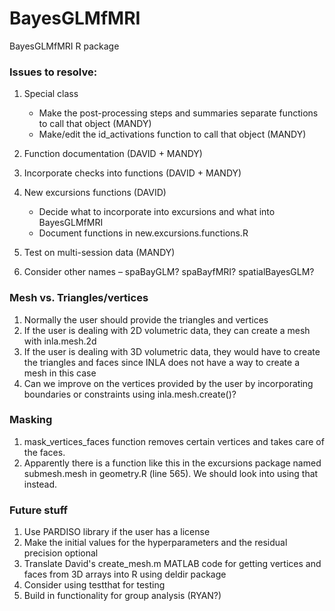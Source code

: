 # BayesGLMfMRI
BayesGLMfMRI R package 


### Issues to resolve:

1. Special class 
    * Make the post-processing steps and summaries separate functions to call that object (MANDY)
    * Make/edit the id_activations function to call that object (MANDY)

2. Function documentation (DAVID + MANDY)

3. Incorporate checks into functions (DAVID + MANDY)

4. New excursions functions (DAVID)
    * Decide what to incorporate into excursions and what into BayesGLMfMRI
    * Document functions in new.excursions.functions.R 
    
5. Test on multi-session data (MANDY)

6. Consider other names – spaBayGLM? spaBayfMRI? spatialBayesGLM?


### Mesh vs. Triangles/vertices

1. Normally the user should provide the triangles and vertices
2. If the user is dealing with 2D volumetric data, they can create a mesh with inla.mesh.2d
3. If the user is dealing with 3D volumetric data, they would have to create the triangles and faces since INLA does not have a way to create a mesh in this case
4. Can we improve on the vertices provided by the user by incorporating boundaries or constraints using inla.mesh.create()?


### Masking

1. mask_vertices_faces function removes certain vertices and takes care of the faces.
2. Apparently there is a function like this in the excursions package named submesh.mesh in geometry.R (line 565).  We should look into using that instead.


### Future stuff

1. Use PARDISO library if the user has a license
2. Make the initial values for the hyperparameters and the residual precision optional
3. Translate David's create_mesh.m MATLAB code for getting vertices and faces from 3D arrays into R using deldir package
4. Consider using testthat for testing
5. Build in functionality for group analysis (RYAN?)
  
